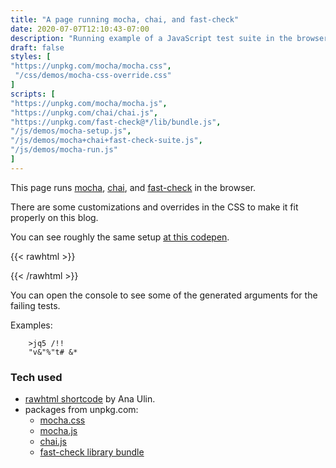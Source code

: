 ```yaml
---
title: "A page running mocha, chai, and fast-check"
date: 2020-07-07T12:10:43-07:00
description: "Running example of a JavaScript test suite in the browser, using mocha, chai, and fast-check testing libraries"
draft: false
styles: [
"https://unpkg.com/mocha/mocha.css",
 "/css/demos/mocha-css-override.css"
]
scripts: [
"https://unpkg.com/mocha/mocha.js",
"https://unpkg.com/chai/chai.js",
"https://unpkg.com/fast-check@*/lib/bundle.js",
"/js/demos/mocha-setup.js",
"/js/demos/mocha+chai+fast-check-suite.js",
"/js/demos/mocha-run.js"
]
---
```


<!-- ![alt](//via.placeholder.com/480x150) -->

This page runs [mocha](https://mochajs.org/), [chai](https://www.chaijs.com/), and [fast-check](https://github.com/dubzzz/fast-check/) in the browser.

There are some customizations and overrides in the CSS to make it fit properly on this blog.

You can see roughly the same setup [at this codepen](https://codepen.io/dfkaye/pen/XWXgQxZ).

{{< rawhtml >}}
<div id="fixture"></div>
<div id="mocha"></div>
{{< /rawhtml >}}

You can open the console to see some of the generated arguments for the failing tests.

Examples:

		>jq5 /!!
		"v&"%"t# &*


### Tech used

* [rawhtml shortcode](https://anaulin.org/blog/hugo-raw-html-shortcode/) by Ana Ulin.
* packages from unpkg.com:
	* [mocha.css](https://unpkg.com/mocha/mocha.css)
	* [mocha.js](https://unpkg.com/mocha/mocha.js)
	* [chai.js](https://unpkg.com/chai/chai.js)
	* [fast-check library bundle](https://unpkg.com/fast-check@*/lib/bundle.js)

